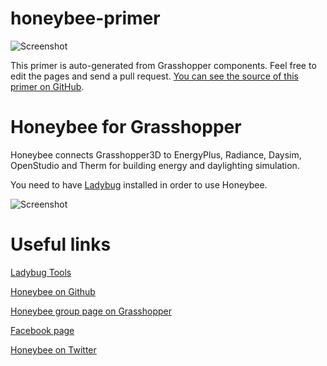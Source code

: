 # honeybee-primer

![Screenshot](https://raw.githubusercontent.com/ladybug-tools/ladybug-tools.github.io/307802cc06cc0c6f49051a9b0f3cea3cd935a3b1/images/graph/honeybee.png)

This primer is auto-generated from Grasshopper components. Feel free to edit the pages and send a pull request. [You can see the source of this primer on GitHub](https://github.com/mostaphaRoudsari/honeybee-primer).

Honeybee for Grasshopper
========================================
Honeybee connects Grasshopper3D to EnergyPlus, Radiance, Daysim, OpenStudio and Therm for building energy and daylighting simulation.

You need to have [Ladybug](https://github.com/mostaphaRoudsari/ladybug) installed in order to use Honeybee.

![Screenshot](http://api.ning.com/files/n6JmThHrsca01EgtclZq-1juc3rkqHwBRDnTZKSn2xbRbec6mv3mUXqgsEXLZoshKBGDh0V31b0HriMS0IwvAe1DSfuBLFL7/IBPSANYCPresentationLadybugHoneybee2.png?width=1200)

Useful links
========================================
[Ladybug Tools](http://ladybug.tools)

[Honeybee on Github](http://www.github.com/mostaphaRoudsari/honeybee)

[Honeybee group page on Grasshopper](http://www.grasshopper3d.com/group/ladybug)

[Facebook page](https://www.facebook.com/ladybugtools)

[Honeybee on Twitter](https://www.twitter.com/ladybug_tools)
